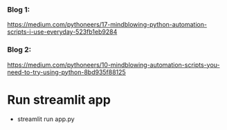 ### Blog 1:
https://medium.com/pythoneers/17-mindblowing-python-automation-scripts-i-use-everyday-523fb1eb9284

### Blog 2:
https://medium.com/pythoneers/10-mindblowing-automation-scripts-you-need-to-try-using-python-8bd935f88125

# Run streamlit app
- streamlit run app.py
